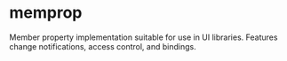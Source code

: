 # memprop
Member property implementation suitable for use in UI libraries. Features change notifications, access control, and bindings.

